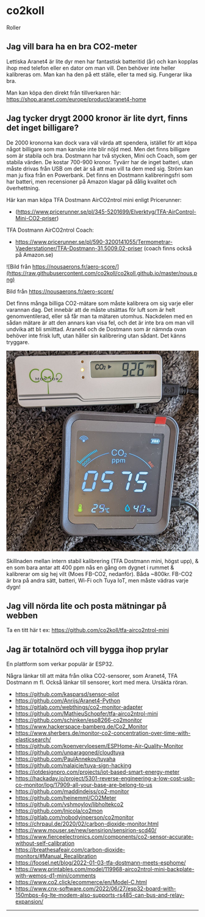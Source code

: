 # co2koll

Roller

## Jag vill bara ha en bra CO2-meter

Lettiska Aranet4 är lite dyr men har fantastisk batteritid (år) och kan kopplas ihop med telefon eller en dator om man vill. Den behöver inte heller kalibreras om. Man kan ha den på ett ställe, eller ta med sig. Fungerar lika bra.

Man kan köpa den direkt från tillverkaren här: https://shop.aranet.com/europe/product/aranet4-home

## Jag tycker drygt 2000 kronor är lite dyrt, finns det inget billigare?

De 2000 kronorna kan dock vara väl värda att spendera, istället för att köpa något billigare som man kanske inte blir nöjd med. Men det finns billigare som är stabila och bra. Dostmann har två stycken, Mini och Coach, som ger stabila värden. De kostar 700-900 kronor. Tyvärr har de inget batteri, utan måste drivas från USB om det är så att man vill ta dem med sig. Ström kan man ju fixa från en Powerbank. Det finns en Dostmann kalibreringsfri som har batteri, men recensioner på Amazon klagar på dålig kvalitet och överhettning.

Här kan man köpa TFA Dostmann AirCO2ntrol mini enligt Pricerunner:
* (https://www.pricerunner.se/pl/345-5201699/Elverktyg/TFA-AirControl-Mini-CO2-priser)

TFA Dostmann AirCO2ntrol Coach:
* https://www.pricerunner.se/pl/590-3200141055/Termometrar-Vaederstationer/TFA-Dostmann-31.5009.02-priser
(coach finns också på Amazon.se)

![Bild från https://nousaerons.fr/aero-score/](https://raw.githubusercontent.com/co2koll/co2koll.github.io/master/nous.png)

Bild från https://nousaerons.fr/aero-score/

Det finns många billiga CO2-mätare som måste kalibrera om sig varje eller varannan dag. Det innebär att de måste utsättas för luft som är helt genomventilerad, eller så får man ta mätaren utomhus. Nackdelen med en sådan mätare är att den annars kan visa fel, och det är inte bra om man vill undvika att bli smiittad. Aranet4 och de Dostmann som är nämnda ovan behöver inte frisk luft, utan håller sin kalibrering utan sådant. Det känns tryggare.

![TFA mini, högst upp, Moes FB-CO2, nedanför](https://raw.githubusercontent.com/co2koll/co2koll.github.io/master/kalib.jpeg)


Skillnaden mellan intern stabil kalibrering (TFA Dostmann mini, högst upp), & en som bara antar att 400 ppm nås en gång om dygnet i rummet & kalibrerar om sig hej vilt (Moes FB-CO2, nedanför). Båda ~800kr.
FB-CO2 är bra på andra sätt, batteri, Wi-Fi och Tuya IoT, men måste vädras varje dygn!


## Jag vill nörda lite och posta mätningar på webben

Ta en titt här t ex: https://github.com/co2koll/tfa-airco2ntrol-mini

## Jag är totalnörd och vill bygga ihop prylar

En plattform som verkar populär är ESP32. 

Några länkar till att mäta från olika CO2-sensorer, som Aranet4, TFA Dostmann m fl. Också länkar till sensorer, kort med mera. Ursäkta röran.

* https://github.com/kasparsd/sensor-pilot
* https://github.com/Anrijs/Aranet4-Python
* https://gitlab.com/webthings/co2-monitor-adapter
* https://github.com/MathieuSchopfer/tfa-airco2ntrol-mini
* https://github.com/schinken/esp8266-co2monitor
* https://www.hackerspace-bamberg.de/Co2_Monitor
* https://www.sherbers.de/monitor-co2-concentration-over-time-with-elasticsearch/
* https://github.com/koenvervloesem/ESPHome-Air-Quality-Monitor
* https://github.com/unparagoned/cloudtuya
* https://github.com/PaulAnnekov/tuyaha
* https://github.com/nalajcie/tuya-sign-hacking
* https://iotdesignpro.com/projects/iot-based-smart-energy-meter
* https://hackaday.io/project/5301-reverse-engineering-a-low-cost-usb-co-monitor/log/17909-all-your-base-are-belong-to-us
* https://github.com/maddindeiss/co2-monitor
* https://github.com/heinemml/CO2Meter
* https://github.com/vshmoylov/libholtekco2
* https://github.com/lnicola/co2mon
* https://gitlab.com/nobodyinperson/co2monitor
* https://chrpaul.de/2020/02/carbon-dioxide-monitor.html
* https://www.mouser.se/new/sensirion/sensirion-scd40/
* https://www.fierceelectronics.com/components/co2-sensor-accurate-without-self-calibration
* https://breathesafeair.com/carbon-dioxide-monitors/#Manual_Recalibration
* https://foosel.net/blog/2022-01-03-tfa-dostmann-meets-esphome/
* https://www.printables.com/model/119968-airco2ntrol-mini-backplate-with-wemos-d1-mini/comments
* https://www.co2.click/ecommerce/en/Model-C.html
* https://www.cnx-software.com/2022/06/27/esp32-board-with-150mbps-4g-lte-modem-also-supports-rs485-can-bus-and-relay-expansion/

------

